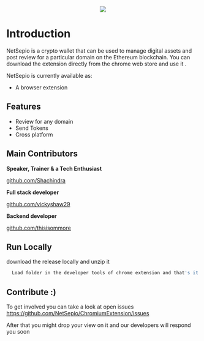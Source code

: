 <p align="center">
<img src="https://user-images.githubusercontent.com/69159515/163665970-6207901c-4c18-4b17-b048-8691d2132832.png"
</p>

# Introduction

NetSepio is a crypto wallet that can be used to manage digital assets and post review for a particular domain on the Ethereum blockchain.
You can download the extension directly from the chrome web store and use it .

NetSepio is currently available as:

- A browser extension

## Features

- Review for any domain
- Send Tokens
- Cross platform

## Main Contributors

**Speaker, Trainer & a Tech Enthusiast**

[github.com/Shachindra](https://github.com/Shachindra)

**Full stack developer**

[github.com/vickyshaw29](https://github.com/vickyshaw29)

**Backend developer**

[github.com/thisisommore](https://github.com/thisisommore)

## Run Locally

download the release locally and unzip it

```bash
  Load folder in the developer tools of chrome extension and that's it :)
```

## Contribute :)

To get involved you can take a look at open issues https://github.com/NetSepio/ChromiumExtension/issues

After that you might drop your view on it and our developers will respond you soon
